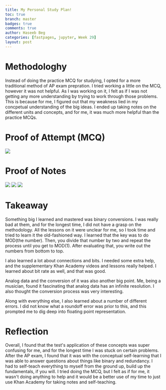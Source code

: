 ```yaml
---
title: My Personal Study Plan!
toc: true
branch: master
badges: true
comments: true
author: Haseeb Beg
categories: [fastpages, jupyter, Week 29] 
layout: post
---
```

# Methodologhy
Instead of doing the practice MCQ for studying, I opted for a more traditional method of AP exam prepration. I tried working a little on the MCQ, however it was not helpful. As I was working on it, I felt as if I was not getting any more understanding by trying to work through those problems. This is because for me, I figured out that my weakness lied in my concpetual understanding of the big ideas. I ended up taking notes on the different units and concepts, and for me, it was much more helpful than the practice MCQs.

# Proof of Attempt (MCQ)
![]({{site.baseurl}}/images/attemptProof.png)

# Proof of Notes
![]({{site.baseurl}}/images/notes3.jpg)
![]({{site.baseurl}}/images/notes2.jpg)
![]({{site.baseurl}}/images/notes1.jpg)

# Takeaway
Something big I learned and mastered was binary conversions. I was really bad at them, and for the longest time, I did not have a grasp on the methodology. All the lessons on it were unclear for me, so I took time and tried to learn it the old-fashioned way. I learned that the key was to do MOD(the number). Then, you divide that number by two and repeat the process until you get to MOD(1). After evaluating that, you write out the numbers from bottom to top.

I also learned a lot about connections and bits. I needed some extra help, and the supplementary Khan Academy videos and lessons really helped. I learned about bit rate as well, and that was good.

Analog data and the conversion of it was also another big point. Me, being a musician, found it fascinating that analog data has an infinite resolution. I also thought the conversion process was very interesting. 

Along with everything else, I also learned about a number of different errors. I did not know what a roundoff error was prior to this, and this prompted me to dig deep into floating point representation. 

# Reflection
Overall, I found that the test's application of these concepts was super confusing for me, and for the longest time I was stuck on certain problems. After the AP exam, I found that it was with the conceptual self-learning that I was able to answer questions about things like binary and redundancy. I had to self-teach everything to myself from the ground up, build up the fundamentals, if you will. I tried doing the MCQ, but I felt as if for me, it wasn't doing anything to help and it would be a better use of my time to just use Khan Academy for taking notes and self-teaching.

